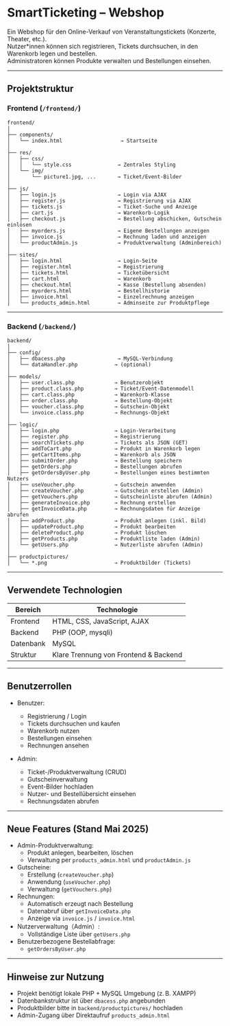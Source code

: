 # SmartTicketing – Webshop

Ein Webshop für den Online-Verkauf von Veranstaltungstickets (Konzerte, Theater, etc.).  
Nutzer*innen können sich registrieren, Tickets durchsuchen, in den Warenkorb legen und bestellen.  
Administratoren können Produkte verwalten und Bestellungen einsehen.

---

## Projektstruktur

### Frontend (`/frontend/`)

```
frontend/
│
├── components/
│   └── index.html                   → Startseite
│
├── res/
│   ├── css/
│   │   └── style.css               → Zentrales Styling
│   └── img/
│       └── picture1.jpg, ...       → Ticket/Event-Bilder
│
├── js/
│   ├── login.js                    → Login via AJAX
│   ├── register.js                 → Registrierung via AJAX
│   ├── tickets.js                  → Ticket-Suche und Anzeige
│   ├── cart.js                     → Warenkorb-Logik
│   ├── checkout.js                 → Bestellung abschicken, Gutschein einlösen
│   ├── myorders.js                 → Eigene Bestellungen anzeigen
│   ├── invoice.js                  → Rechnung laden und anzeigen
│   └── productAdmin.js             → Produktverwaltung (Adminbereich)
│
├── sites/
│   ├── login.html                  → Login-Seite
│   ├── register.html               → Registrierung
│   ├── tickets.html                → Ticketübersicht
│   ├── cart.html                   → Warenkorb
│   ├── checkout.html               → Kasse (Bestellung absenden)
│   ├── myorders.html               → Bestellhistorie
│   ├── invoice.html                → Einzelrechnung anzeigen
│   └── products_admin.html         → Adminseite zur Produktpflege
```

---

### Backend (`/backend/`)

```
backend/
│
├── config/
│   ├── dbacess.php                 → MySQL-Verbindung
│   └── dataHandler.php            → (optional)
│
├── models/
│   ├── user.class.php             → Benutzerobjekt
│   ├── product.class.php          → Ticket/Event-Datenmodell
│   ├── cart.class.php             → Warenkorb-Klasse
│   ├── order.class.php            → Bestellung-Objekt
│   ├── voucher.class.php          → Gutschein-Objekt
│   └── invoice.class.php          → Rechnungs-Objekt
│
├── logic/
│   ├── login.php                  → Login-Verarbeitung
│   ├── register.php               → Registrierung
│   ├── searchTickets.php          → Tickets als JSON (GET)
│   ├── addToCart.php              → Produkt in Warenkorb legen
│   ├── getCartItems.php           → Warenkorb als JSON
│   ├── submitOrder.php            → Bestellung speichern
│   ├── getOrders.php              → Bestellungen abrufen
│   ├── getOrdersByUser.php        → Bestellungen eines bestimmten Nutzers
│   ├── useVoucher.php             → Gutschein anwenden
│   ├── createVoucher.php          → Gutschein erstellen (Admin)
│   ├── getVouchers.php            → Gutscheinliste abrufen (Admin)
│   ├── generateInvoice.php        → Rechnung erstellen
│   ├── getInvoiceData.php         → Rechnungsdaten für Anzeige abrufen
│   ├── addProduct.php             → Produkt anlegen (inkl. Bild)
│   ├── updateProduct.php          → Produkt bearbeiten
│   ├── deleteProduct.php          → Produkt löschen
│   ├── getProducts.php            → Produktliste laden (Admin)
│   └── getUsers.php               → Nutzerliste abrufen (Admin)
│
├── productpictures/
│   └── *.png                      → Produktbilder (Tickets)
```

---

## Verwendete Technologien

| Bereich       | Technologie        |
|---------------|--------------------|
| Frontend      | HTML, CSS, JavaScript, AJAX |
| Backend       | PHP (OOP, mysqli)  |
| Datenbank     | MySQL              |
| Struktur      | Klare Trennung von Frontend & Backend |

---

## Benutzerrollen

- Benutzer:
  - Registrierung / Login
  - Tickets durchsuchen und kaufen
  - Warenkorb nutzen
  - Bestellungen einsehen
  - Rechnungen ansehen

- Admin:
  - Ticket-/Produktverwaltung (CRUD)
  - Gutscheinverwaltung
  - Event-Bilder hochladen
  - Nutzer- und Bestellübersicht einsehen
  - Rechnungsdaten abrufen

---

## Neue Features (Stand Mai 2025)

- Admin-Produktverwaltung:
  - Produkt anlegen, bearbeiten, löschen
  - Verwaltung per `products_admin.html` und `productAdmin.js`
- Gutscheine:
  - Erstellung (`createVoucher.php`)
  - Anwendung (`useVoucher.php`)
  - Verwaltung (`getVouchers.php`)
- Rechnungen:
  - Automatisch erzeugt nach Bestellung
  - Datenabruf über `getInvoiceData.php`
  - Anzeige via `invoice.js` / `invoice.html`
- Nutzerverwaltung（Admin）:
  - Vollständige Liste über `getUsers.php`
- Benutzerbezogene Bestellabfrage:
  - `getOrdersByUser.php`

---

## Hinweise zur Nutzung

- Projekt benötigt lokale PHP + MySQL Umgebung (z. B. XAMPP)
- Datenbankstruktur ist über `dbacess.php` angebunden
- Produktbilder bitte in `backend/productpictures/` hochladen
- Admin-Zugang über Direktaufruf `products_admin.html`
